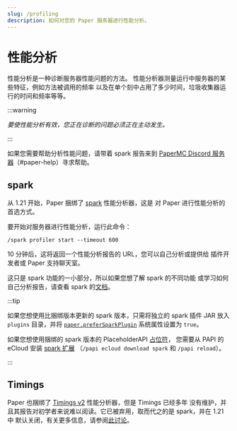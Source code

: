 ```yaml
---
slug: /profiling
description: 如何对您的 Paper 服务器进行性能分析。
---
```


# 性能分析

性能分析是一种诊断服务器性能问题的方法。
性能分析器测量运行中服务器的某些特征，例如方法被调用的频率
以及在单个刻中占用了多少时间，垃圾收集器运行的时间和频率等等。

:::warning

_要使性能分析有效，您正在诊断的问题必须正在主动发生。_

:::

如果您需要帮助分析性能问题，请带着 spark 报告来到
[PaperMC Discord 服务器](https://discord.gg/PaperMC)（#paper-help）寻求帮助。

## spark

从 1.21 开始，Paper 捆绑了 [spark](https://spark.lucko.me/) 性能分析器，这是
对 Paper 进行性能分析的首选方式。

要开始对服务器进行性能分析，运行此命令：
```
/spark profiler start --timeout 600
```

10 分钟后，这将返回一个性能分析报告的 URL，您可以自己分析或提供给
插件开发者或 Paper 支持聊天室。

这只是 spark 功能的一小部分，所以如果您想了解 spark 的不同功能
或学习如何自己分析报告，请查看 spark 的[文档](https://spark.lucko.me/docs/)。

:::tip

如果您想使用比捆绑版本更新的 spark 版本，只需将独立的 spark 插件 JAR
放入 `plugins` 目录，并将 [`paper.preferSparkPlugin`](../reference/system-properties.md#paperprefersparkplugin)
系统属性设置为 `true`。

如果您想使用捆绑的 spark 版本的 PlaceholderAPI [占位符](https://spark.lucko.me/docs/misc/Placeholders)，
您需要从 PAPI 的 eCloud 安装 [spark 扩展](https://api.extendedclip.com/expansions/spark/)
（`/papi ecloud download spark` 和 `/papi reload`）。

:::

## Timings

Paper 也捆绑了 [Timings v2](https://timings.aikar.co/) 性能分析器，但是 Timings 已经多年
没有维护，并且其报告对初学者来说难以阅读。它已被弃用，取而代之的是 spark，并在 1.21 中
默认关闭，有关更多信息，请参阅[此讨论](https://github.com/PaperMC/Paper/discussions/10565)。
